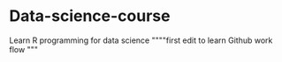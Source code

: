 # Data-science-course
Learn R programming for data science
""""first edit to learn Github work flow
"""
